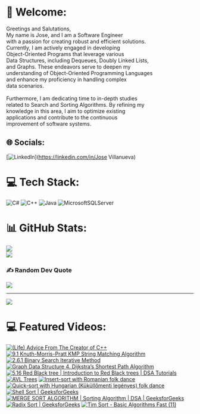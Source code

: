 # 👋 Welcome:
Greetings and Salutations,<br>My name is Jose, and I am a Software Engineer<br> with a passion for creating robust and efficient solutions. <br>Currently, I am actively engaged in developing <br>Object-Oriented Programs that leverage various <br>Data Structures, including Dequeues, Doubly Linked Lists, <br>and Graphs. These endeavors serve to deepen my <br>understanding of Object-Oriented Programming Languages <br>and enhance my proficiency in handling complex <br>data scenarios.<br><br>Furthermore, I am dedicating time to in-depth studies<br> related to Search and Sorting Algorithms. By refining my <br>knowledge in this area, I aim to optimize existing <br>applications and contribute to the continuous <br>improvement of software systems.


## 🌐 Socials:
[![LinkedIn](https://img.shields.io/badge/LinkedIn-%230077B5.svg?logo=linkedin&logoColor=white)](https://linkedin.com/in/Jose Villanueva) 

# 💻 Tech Stack:
![C#](https://img.shields.io/badge/c%23-%23239120.svg?style=for-the-badge&logo=csharp&logoColor=white) ![C++](https://img.shields.io/badge/c++-%2300599C.svg?style=for-the-badge&logo=c%2B%2B&logoColor=white) ![Java](https://img.shields.io/badge/java-%23ED8B00.svg?style=for-the-badge&logo=openjdk&logoColor=white) ![MicrosoftSQLServer](https://img.shields.io/badge/Microsoft%20SQL%20Server-CC2927?style=for-the-badge&logo=microsoft%20sql%20server&logoColor=white)
# 📊 GitHub Stats:
![](https://github-readme-stats.vercel.app/api?username=JoseAVillanueva&theme=kacho_ga&hide_border=false&include_all_commits=false&count_private=false)<br/>
![](https://github-profile-trophy.vercel.app/?username=JoseAVillanueva&theme=chalk&no-frame=false&no-bg=true&margin-w=4)

### ✍️ Random Dev Quote
![](https://quotes-github-readme.vercel.app/api?type=vetical&theme=radical)

---
[![](https://visitcount.itsvg.in/api?id=JoseAVillanueva&icon=2&color=2)](https://visitcount.itsvg.in)
# 💻 Featured Videos:
[![(Life) Advice From The Creator of C++](https://ytcards.demolab.com/?id=-QxI-RP6-HM&title=(Life)+Advice+From+The+Creator+of+C++&lang=en&timestamp=1692853200&background_color=%230d1117&title_color=%23ffffff&stats_color=%23dedede&max_title_lines=1&width=250&border_radius=5&duration=197 "(Life) Advice From The Creator of C++")](https://www.youtube.com/watch?v=-QxI-RP6-HM)
[![9.1 Knuth-Morris-Pratt KMP String Matching Algorithm](https://ytcards.demolab.com/?id=V5-7GzOfADQ&title=9.1+Knuth-Morris-Pratt+KMP+String+Matching+Algorithm&lang=en&timestamp=1692853200&background_color=%230d1117&title_color=%23ffffff&stats_color=%23dedede&max_title_lines=1&width=250&border_radius=5&duration=1135 "9.1 Knuth-Morris-Pratt KMP String Matching Algorithm")](https://www.youtube.com/watch?v=V5-7GzOfADQ)
[![2.6.1 Binary Search Iterative Method](https://ytcards.demolab.com/?id=C2apEw9pgtw&t=206s&title=2.6.1+Binary+Search+Iterative+Method&lang=en&timestamp=1517205600&background_color=%230d1117&title_color=%23ffffff&stats_color=%23dedede&max_title_lines=1&width=250&border_radius=5&duration=1175 "2.6.1 Binary Search Iterative Method")](https://www.youtube.com/watch?v=C2apEw9pgtw&t=206s)
[![Graph Data Structure 4. Dijkstra’s Shortest Path Algorithm](https://ytcards.demolab.com/?id=pVfj6mxhdMw&title=Graph+Data+Structure+4.+Dijkstra’s+Shortest+Path+Algorithm&lang=en&timestamp=1462597200&background_color=%230d1117&title_color=%23ffffff&stats_color=%23dedede&max_title_lines=1&width=250&border_radius=5&duration=651 "Graph Data Structure 4. Dijkstra’s Shortest Path Algorithm")](https://www.youtube.com/watch?v=pVfj6mxhdMw)
[![5.16 Red Black tree | Introduction to Red Black trees | DSA Tutorials](https://ytcards.demolab.com/?id=3RQtq7PDHog&title=5.16+Red+Black+tree+|+Introduction+to+Red+Black+trees+|+DSA+Tutorials&lang=en&timestamp=1571893200&background_color=%230d1117&title_color=%23ffffff&stats_color=%23dedede&max_title_lines=1&width=250&border_radius=5&duration=1979 "5.16 Red Black tree | Introduction to Red Black trees | DSA Tutorials")](https://www.youtube.com/watch?v=3RQtq7PDHog)
[![AVL Trees](https://ytcards.demolab.com/?id=IGd7yIcxL6U&title=AVL+Trees&lang=en&timestamp=1498194000&background_color=%230d1117&title_color=%23ffffff&stats_color=%23dedede&max_title_lines=1&width=250&border_radius=5&duration=343 "AVL Trees")](https://www.youtube.com/watch?v=IGd7yIcxL6U)
[![Insert-sort with Romanian folk dance](https://ytcards.demolab.com/?id=ROalU379l3U&t=3s&title=Insert-sort+with+Romanian+folk+dance&lang=en&timestamp=1498194000&background_color=%230d1117&title_color=%23ffffff&stats_color=%23dedede&max_title_lines=1&width=250&border_radius=5&duration=243 "Insert-sort with Romanian folk dance")](https://www.youtube.com/watch?v=ROalU379l3U&t=3s)
[![Quick-sort with Hungarian (Küküllőmenti legényes) folk dance](https://ytcards.demolab.com/?id=ywWBy6J5gz8&title=Quick-sort+with+Hungarian+(Küküllőmenti+legényes)+folk+dance&lang=en&timestamp=1304312400&background_color=%230d1117&title_color=%23ffffff&stats_color=%23dedede&max_title_lines=1&width=250&border_radius=5&duration=414 "Quick-sort with Hungarian (Küküllőmenti legényes) folk dance")](https://www.youtube.com/watch?v=ywWBy6J5gz8)
[![Shell Sort | GeeksforGeeks](https://ytcards.demolab.com/?id=SHcPqUe2GZM&title=Shell+Sort+|+GeeksforGeeks&lang=en&timestamp=1474693200&background_color=%230d1117&title_color=%23ffffff&stats_color=%23dedede&max_title_lines=1&width=250&border_radius=5&duration=114 "Shell Sort | GeeksforGeeks")](https://www.youtube.com/watch?v=SHcPqUe2GZM)
[![MERGE SORT ALGORITHM | Sorting Algorithm | DSA | GeeksforGeeks](https://ytcards.demolab.com/?id=JSceec-wEyw&title=MERGE+SORT+ALGORITHM+|+Sorting+Algorithm+|+DSA+|+GeeksforGeeks&lang=en&timestamp=1474693200&background_color=%230d1117&title_color=%23ffffff&stats_color=%23dedede&max_title_lines=1&width=250&border_radius=5&duration=98 "MERGE SORT ALGORITHM | Sorting Algorithm | DSA | GeeksforGeeks")](https://www.youtube.com/watch?v=JSceec-wEyw)
[![Radix Sort | GeeksforGeeks](https://ytcards.demolab.com/?id=nu4gDuFabIM&title=Radix+Sort+|+GeeksforGeeks&lang=en&timestamp=1474693200&background_color=%230d1117&title_color=%23ffffff&stats_color=%23dedede&max_title_lines=1&width=250&border_radius=5&duration=68 "Radix Sort | GeeksforGeeks")](https://www.youtube.com/watch?v=nu4gDuFabIM)
[![Tim Sort - Basic Algorithms Fast (11)](https://ytcards.demolab.com/?id=8zRUKraihvY&title=Tim+Sort+-+Basic+Algorithms+Fast+(11)&lang=en&timestamp=1646200800&background_color=%230d1117&title_color=%23ffffff&stats_color=%23dedede&max_title_lines=1&width=250&border_radius=5&duration=601 "Tim Sort - Basic Algorithms Fast (11)")](https://www.youtube.com/watch?v=8zRUKraihvY)
<!-- Proudly created with GPRM ( https://gprm.itsvg.in ) -->
